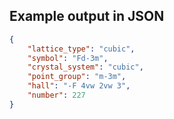 

## Example output in JSON

```json
{
    "lattice_type": "cubic", 
    "symbol": "Fd-3m", 
    "crystal_system": "cubic", 
    "point_group": "m-3m", 
    "hall": "-F 4vw 2vw 3", 
    "number": 227
}
```

